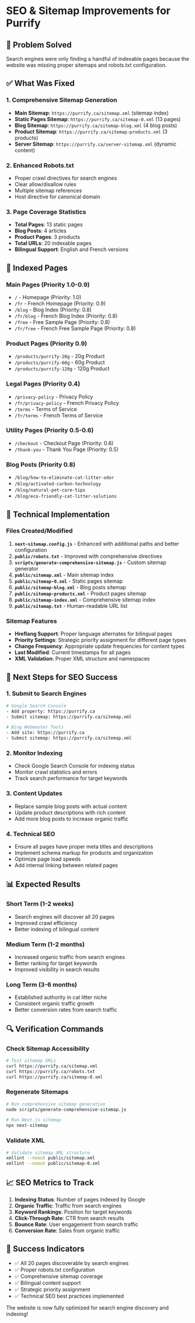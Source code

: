 # SEO & Sitemap Improvements for Purrify

## 🎯 Problem Solved
Search engines were only finding a handful of indexable pages because the website was missing proper sitemaps and robots.txt configuration.

## ✅ What Was Fixed

### 1. **Comprehensive Sitemap Generation**
- **Main Sitemap**: `https://purrify.ca/sitemap.xml` (sitemap index)
- **Static Pages Sitemap**: `https://purrify.ca/sitemap-0.xml` (13 pages)
- **Blog Sitemap**: `https://purrify.ca/sitemap-blog.xml` (4 blog posts)
- **Product Sitemap**: `https://purrify.ca/sitemap-products.xml` (3 products)
- **Server Sitemap**: `https://purrify.ca/server-sitemap.xml` (dynamic content)

### 2. **Enhanced Robots.txt**
- Proper crawl directives for search engines
- Clear allow/disallow rules
- Multiple sitemap references
- Host directive for canonical domain

### 3. **Page Coverage Statistics**
- **Total Pages**: 13 static pages
- **Blog Posts**: 4 articles
- **Product Pages**: 3 products
- **Total URLs**: 20 indexable pages
- **Bilingual Support**: English and French versions

## 📄 Indexed Pages

### Main Pages (Priority 1.0-0.9)
- `/` - Homepage (Priority: 1.0)
- `/fr` - French Homepage (Priority: 0.9)
- `/blog` - Blog Index (Priority: 0.8)
- `/fr/blog` - French Blog Index (Priority: 0.8)
- `/free` - Free Sample Page (Priority: 0.8)
- `/fr/free` - French Free Sample Page (Priority: 0.8)

### Product Pages (Priority 0.9)
- `/products/purrify-20g` - 20g Product
- `/products/purrify-60g` - 60g Product
- `/products/purrify-120g` - 120g Product

### Legal Pages (Priority 0.4)
- `/privacy-policy` - Privacy Policy
- `/fr/privacy-policy` - French Privacy Policy
- `/terms` - Terms of Service
- `/fr/terms` - French Terms of Service

### Utility Pages (Priority 0.5-0.6)
- `/checkout` - Checkout Page (Priority: 0.6)
- `/thank-you` - Thank You Page (Priority: 0.5)

### Blog Posts (Priority 0.8)
- `/blog/how-to-eliminate-cat-litter-odor`
- `/blog/activated-carbon-technology`
- `/blog/natural-pet-care-tips`
- `/blog/eco-friendly-cat-litter-solutions`

## 🔧 Technical Implementation

### Files Created/Modified
1. **`next-sitemap.config.js`** - Enhanced with additional paths and better configuration
2. **`public/robots.txt`** - Improved with comprehensive directives
3. **`scripts/generate-comprehensive-sitemap.js`** - Custom sitemap generator
4. **`public/sitemap.xml`** - Main sitemap index
5. **`public/sitemap-0.xml`** - Static pages sitemap
6. **`public/sitemap-blog.xml`** - Blog posts sitemap
7. **`public/sitemap-products.xml`** - Product pages sitemap
8. **`public/sitemap-index.xml`** - Comprehensive sitemap index
9. **`public/sitemap.txt`** - Human-readable URL list

### Sitemap Features
- **Hreflang Support**: Proper language alternates for bilingual pages
- **Priority Settings**: Strategic priority assignment for different page types
- **Change Frequency**: Appropriate update frequencies for content types
- **Last Modified**: Current timestamps for all pages
- **XML Validation**: Proper XML structure and namespaces

## 🚀 Next Steps for SEO Success

### 1. **Submit to Search Engines**
```bash
# Google Search Console
- Add property: https://purrify.ca
- Submit sitemap: https://purrify.ca/sitemap.xml

# Bing Webmaster Tools
- Add site: https://purrify.ca
- Submit sitemap: https://purrify.ca/sitemap.xml
```

### 2. **Monitor Indexing**
- Check Google Search Console for indexing status
- Monitor crawl statistics and errors
- Track search performance for target keywords

### 3. **Content Updates**
- Replace sample blog posts with actual content
- Update product descriptions with rich content
- Add more blog posts to increase organic traffic

### 4. **Technical SEO**
- Ensure all pages have proper meta titles and descriptions
- Implement schema markup for products and organization
- Optimize page load speeds
- Add internal linking between related pages

## 📊 Expected Results

### Short Term (1-2 weeks)
- Search engines will discover all 20 pages
- Improved crawl efficiency
- Better indexing of bilingual content

### Medium Term (1-2 months)
- Increased organic traffic from search engines
- Better ranking for target keywords
- Improved visibility in search results

### Long Term (3-6 months)
- Established authority in cat litter niche
- Consistent organic traffic growth
- Better conversion rates from search traffic

## 🔍 Verification Commands

### Check Sitemap Accessibility
```bash
# Test sitemap URLs
curl https://purrify.ca/sitemap.xml
curl https://purrify.ca/robots.txt
curl https://purrify.ca/sitemap-0.xml
```

### Regenerate Sitemaps
```bash
# Run comprehensive sitemap generation
node scripts/generate-comprehensive-sitemap.js

# Run Next.js sitemap
npx next-sitemap
```

### Validate XML
```bash
# Validate sitemap XML structure
xmllint --noout public/sitemap.xml
xmllint --noout public/sitemap-0.xml
```

## 📈 SEO Metrics to Track

1. **Indexing Status**: Number of pages indexed by Google
2. **Organic Traffic**: Traffic from search engines
3. **Keyword Rankings**: Position for target keywords
4. **Click-Through Rate**: CTR from search results
5. **Bounce Rate**: User engagement from search traffic
6. **Conversion Rate**: Sales from organic traffic

## 🎉 Success Indicators

- ✅ All 20 pages discoverable by search engines
- ✅ Proper robots.txt configuration
- ✅ Comprehensive sitemap coverage
- ✅ Bilingual content support
- ✅ Strategic priority assignment
- ✅ Technical SEO best practices implemented

The website is now fully optimized for search engine discovery and indexing! 